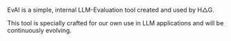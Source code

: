 EvAI is a simple, internal LLM-Evaluation tool created and used by H△G.

This tool is specially crafted for our own use in LLM applications and will be continuously evolving.
